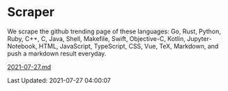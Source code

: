 # Scraper

We scrape the github trending page of these languages: Go, Rust, Python, Ruby, C++, C, Java, Shell, Makefile, Swift, Objective-C, Kotlin, Jupyter-Notebook, HTML, JavaScript, TypeScript, CSS, Vue, TeX, Markdown, and push a markdown result everyday.

[2021-07-27.md](https://github.com/yangwenmai/github-trending-backup/blob/master/2021-07-27.md)

Last Updated: 2021-07-27 04:00:07